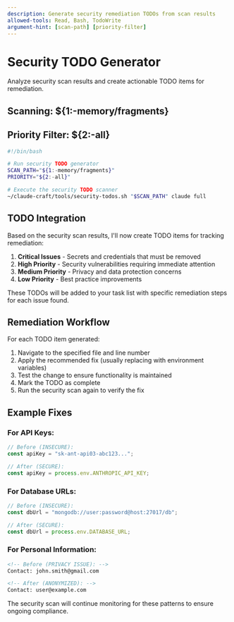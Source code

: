 ```yaml
---
description: Generate security remediation TODOs from scan results
allowed-tools: Read, Bash, TodoWrite
argument-hint: [scan-path] [priority-filter]
---
```


# Security TODO Generator

Analyze security scan results and create actionable TODO items for remediation.

## Scanning: ${1:-memory/fragments}
## Priority Filter: ${2:-all}

```bash
#!/bin/bash

# Run security TODO generator
SCAN_PATH="${1:-memory/fragments}"
PRIORITY="${2:-all}"

# Execute the security TODO scanner
~/claude-craft/tools/security-todos.sh "$SCAN_PATH" claude full
```

## TODO Integration

Based on the security scan results, I'll now create TODO items for tracking remediation:

1. **Critical Issues** - Secrets and credentials that must be removed
2. **High Priority** - Security vulnerabilities requiring immediate attention
3. **Medium Priority** - Privacy and data protection concerns
4. **Low Priority** - Best practice improvements

These TODOs will be added to your task list with specific remediation steps for each issue found.

## Remediation Workflow

For each TODO item generated:
1. Navigate to the specified file and line number
2. Apply the recommended fix (usually replacing with environment variables)
3. Test the change to ensure functionality is maintained
4. Mark the TODO as complete
5. Run the security scan again to verify the fix

## Example Fixes

### For API Keys:
```javascript
// Before (INSECURE):
const apiKey = "sk-ant-api03-abc123...";

// After (SECURE):
const apiKey = process.env.ANTHROPIC_API_KEY;
```

### For Database URLs:
```javascript
// Before (INSECURE):
const dbUrl = "mongodb://user:password@host:27017/db";

// After (SECURE):
const dbUrl = process.env.DATABASE_URL;
```

### For Personal Information:
```markdown
<!-- Before (PRIVACY ISSUE): -->
Contact: john.smith@gmail.com

<!-- After (ANONYMIZED): -->
Contact: user@example.com
```

The security scan will continue monitoring for these patterns to ensure ongoing compliance.
